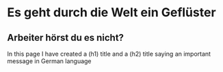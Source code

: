 # Es geht durch die Welt ein Geflüster
## Arbeiter hörst du es nicht?
In this page I have created a (h1) title and a (h2) title saying an important message in German language
